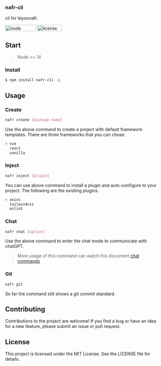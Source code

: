 ### nafr-cli

cli for leyoonafr.

<p>
<img width="100" height="20" alt="node" src="https://img.shields.io/badge/node-%3E%3D%2014.0.0-orange?style=flat-square"/>
<img width="80" height="20" alt="license" src="https://img.shields.io/github/license/codeacme17/1llg-terminal-GPT?style=flat-square"/>
</p>


## Start

> Node >= 14

### Install

```bash
$ npm install nafr-cli -g
```




## Usage

###  Create

```bash
nafr create [package-name]
```

Use the above command to create a project with default framework templates. There are three frameworks that you can chose.  

```bash
> vue
  react
  vanilla
```



### Inject

```bash 
nafr inject [plugin]
```

You can use above command to install a plugin and auto-configure to your project. The following are the existing plugins.

```bash
> axios
  tailwindcss
  eslint
```



### Chat

```bash
nafr chat [option]
```

Use the above command to enter the chat mode to communicate with chatGPT.

>More usage of this command can watch this document [chat commands](https://github.com/codeacme17/1llg-terminal-GPT/blob/main/README.md#chat-commands)



### Git

```bash
nafr git 
```

So far the command still shows a git commit standard.




## Contributing
Contributions to the project are welcome! If you find a bug or have an idea for a new feature, please submit an issue or pull request.



## License
This project is licensed under the MIT License. See the LICENSE file for details.
